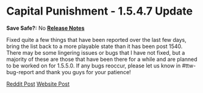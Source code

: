 # Capital Punishment - 1.5.4.7 Update

**Save Safe?:** No
**[Release Notes](https://www.modlists.net/docs/2capitalpunishment/Release-Notes#release-1547---12082023)**

Fixed quite a few things that have been reported over the last few days, bring the list back to a more playable state than it has been post 1540. There may be some lingering issues or bugs that I have not fixed, but a majority of these are those that have been there for a while and are planned to be worked on for 1.5.5.0. If any bugs reoccur, please let us know in #ttw-bug-report and thank you guys for your patience!

[Reddit Post]()
[Website Post]()
